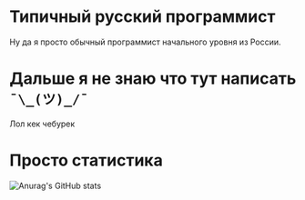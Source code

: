 # Типичный русский программист

Ну да я просто обычный программист начального уровня из России.

# Дальше я не знаю что тут написать `¯\_(ツ)_/¯`
Лол кек чебурек

# Просто статистика
![Anurag's GitHub stats](https://github-readme-stats.vercel.app/api?username=TRB-Exe&theme=tokyonight&show_icons=true)
